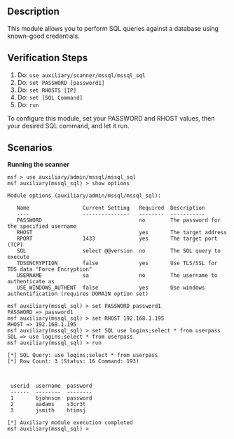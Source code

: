 ## Description

This module allows you to perform SQL queries against a database using known-good credentials.

## Verification Steps

1. Do: ```use auxiliary/scanner/mssql/mssql_sql```
2. Do: ```set PASSWORD [password1]```
3. Do: ```set RHOSTS [IP]```
4. Do: ```set [SQL Command]```
5. Do: ```run```

To configure this module, set your PASSWORD and RHOST values, then your desired SQL command, and let it run.

## Scenarios

**Running the scanner**

```
msf > use auxiliary/admin/mssql/mssql_sql
msf auxiliary(mssql_sql) > show options

Module options (auxiliary/admin/mssql/mssql_sql):

   Name                 Current Setting   Required  Description
   ----                 ---------------   --------  -----------
   PASSWORD                               no        The password for the specified username
   RHOST                                  yes       The target address
   RPORT                1433              yes       The target port (TCP)
   SQL                  select @@version  no        The SQL query to execute
   TDSENCRYPTION        false             yes       Use TLS/SSL for TDS data "Force Encryption"
   USERNAME             sa                no        The username to authenticate as
   USE_WINDOWS_AUTHENT  false             yes       Use windows authentification (requires DOMAIN option set)

msf auxiliary(mssql_sql) > set PASSWORD password1
PASSWORD => password1
msf auxiliary(mssql_sql) > set RHOST 192.168.1.195
RHOST => 192.168.1.195
msf auxiliary(mssql_sql) > set SQL use logins;select * from userpass
SQL => use logins;select * from userpass
msf auxiliary(mssql_sql) > run

[*] SQL Query: use logins;select * from userpass
[*] Row Count: 3 (Status: 16 Command: 193)



 userid  username  password
 ------  --------  --------
 1       bjohnson  password
 2       aadams    s3cr3t
 3       jsmith    htimsj

[*] Auxiliary module execution completed
msf auxiliary(mssql_sql) >
```
